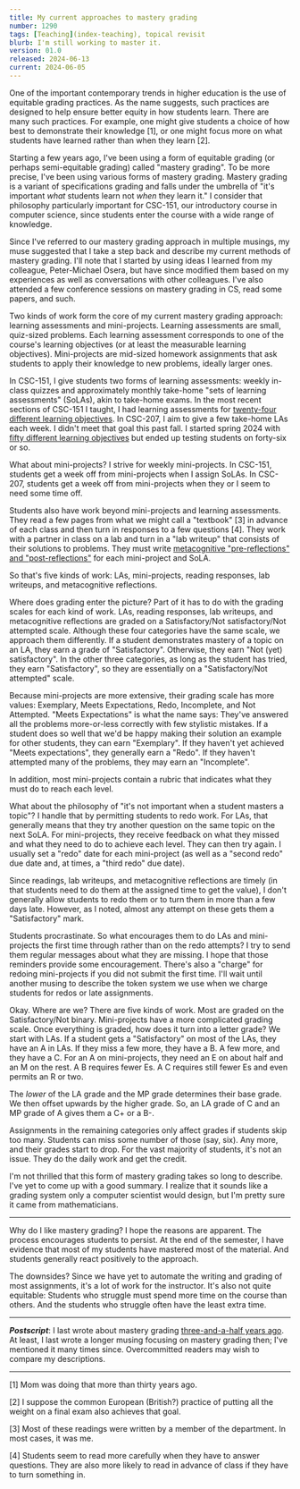 ```yaml
---
title: My current approaches to mastery grading
number: 1290
tags: [Teaching](index-teaching), topical revisit
blurb: I'm still working to master it.
version: 01.0
released: 2024-06-13
current: 2024-06-05
---
```

One of the important contemporary trends in higher education is the use of equitable grading practices. As the name suggests, such practices are designed to help ensure better equity in how students learn. There are many such practices. For example, one might give students a choice of how best to demonstrate their knowledge [1], or one might focus more on what students have learned rather than when they learn [2].

Starting a few years ago, I've been using a form of equitable grading (or perhaps semi-equitable grading) called "mastery grading". To be more precise, I've been using various forms of mastery grading. Mastery grading is a variant of specifications grading and falls under the umbrella of "it's important *what* students learn not *when* they learn it." I consider that philosophy particularly important for CSC-151, our introductory course in computer science, since students enter the course with a wide range of knowledge.

Since I've referred to our mastery grading approach in multiple musings, my muse suggested that I take a step back and describe my current methods of mastery grading. I'll note that I started by using ideas I learned from my colleague, Peter-Michael Osera, but have since modified them based on my experiences as well as conversations with other colleagues. I've also attended a few conference sessions on mastery grading in CS, read some papers, and such.

Two kinds of work form the core of my current mastery grading approach: learning assessments and mini-projects. Learning assessments are small, quiz-sized problems. Each learning assessment corresponds to one of the course's learning objectives (or at least the measurable learning objectives). Mini-projects are mid-sized homework assignments that ask students to apply their knowledge to new problems, ideally larger ones.

In CSC-151, I give students two forms of learning assessments: weekly in-class quizzes and approximately monthly take-home "sets of learning assessments" (SoLAs), akin to take-home exams. In the most recent sections of CSC-151 I taught, I had learning assessments for [twenty-four different learning objectives](csc151-2023fa-learning-objectives). In CSC-207, I aim to give a few take-home LAs each week. I didn't meet that goal this past fall. I started spring 2024 with [fifty different learning objectives](csc207-2024fa-learning-bojectives) but ended up testing students on forty-six or so.

What about mini-projects? I strive for weekly mini-projects. In CSC-151, students get a week off from mini-projects when I assign SoLAs. In CSC-207, students get a week off from mini-projects when they or I seem to need some time off.

Students also have work beyond mini-projects and learning assessments. They read a few pages from what we might call a "textbook" [3] in advance of each class and then turn in responses to a few questions [4]. They work with a partner in class on a lab and turn in a "lab writeup" that consists of their solutions to problems. They must write [metacognitive "pre-reflections" and "post-reflections"](metacognitive-wrappers-2023-09-04) for each mini-project and SoLA.

So that's five kinds of work: LAs, mini-projects, reading responses, lab writeups, and metacognitive reflections.

Where does grading enter the picture? Part of it has to do with the grading scales for each kind of work. LAs, reading responses, lab writeups, and metacognitive reflections are graded on a Satisfactory/Not satisfactory/Not attempted scale. Although these four categories have the same scale, we approach them differently. If a student demonstrates mastery of a topic on an LA, they earn a grade of "Satisfactory". Otherwise, they earn "Not (yet) satisfactory". In the other three categories, as long as the student has tried, they earn "Satisfactory", so they are essentially on a "Satisfactory/Not attempted" scale.

Because mini-projects are more extensive, their grading scale has more values: Exemplary, Meets Expectations, Redo, Incomplete, and Not Attempted. "Meets Expectations" is what the name says: They've answered all the problems more-or-less correctly with few stylistic mistakes. If a student does so well that we'd be happy making their solution an example for other students, they can earn "Exemplary". If they haven't yet achieved "Meets expectations", they generally earn a "Redo". If they haven't attempted many of the problems, they may earn an "Incomplete". 

In addition, most mini-projects contain a rubric that indicates what they must do to reach each level.

What about the philosophy of "it's not important when a student masters a topic"? I handle that by permitting students to redo work. For LAs, that generally means that they try another question on the same topic on the next SoLA. For mini-projects, they receive feedback on what they missed and what they need to do to achieve each level. They can then try again. I usually set a "redo" date for each mini-project (as well as a "second redo" due date and, at times, a "third redo" due date).

Since readings, lab writeups, and metacognitive reflections are timely (in that students need to do them at the assigned time to get the value), I don't generally allow students to redo them or to turn them in more than a few days late. However, as I noted, almost any attempt on these gets them a "Satisfactory" mark.

Students procrastinate. So what encourages them to do LAs and mini-projects the first time through rather than on the redo attempts? I try to send them regular messages about what they are missing. I hope that those reminders provide some encouragement. There's also a "charge" for redoing mini-projects if you did not submit the first time. I'll wait until another musing to describe the token system we use when we charge students for redos or late assignments.

Okay. Where are we? There are five kinds of work. Most are graded on the Satisfactory/Not binary. Mini-projects have a more complicated grading scale. Once everything is graded, how does it turn into a letter grade? We start with LAs. If a student gets a "Satisfactory" on most of the LAs, they have an A in LAs. If they miss a few more, they have a B. A few more, and they have a C. For an A on mini-projects, they need an E on about half and an M on the rest. A B requires fewer Es. A C requires still fewer Es and even permits an R or two.

The *lower* of the LA grade and the MP grade determines their base grade. We then offset upwards by the higher grade. So, an LA grade of C and an MP grade of A gives them a C+ or a B-.

Assignments in the remaining categories only affect grades if students skip too many. Students can miss some number of those (say, six). Any more, and their grades start to drop. For the vast majority of students, it's not an issue. They do the daily work and get the credit.

I'm not thrilled that this form of mastery grading takes so long to describe. I've yet to come up with a good summary. I realize that it sounds like a grading system only a computer scientist would design, but I'm pretty sure it came from mathematicians.

---

Why do I like mastery grading? I hope the reasons are apparent. The process encourages students to persist. At the end of the semester, I have evidence that most of my students have mastered most of the material. And students generally react positively to the approach.

The downsides? Since we have yet to automate the writing and grading of most assignments, it's a lot of work for the instructor. It's also not quite equitable: Students who struggle must spend more time on the course than others. And the students who struggle often have the least extra time.

---

**_Postscript_**: I last wrote about mastery grading [three-and-a-half years ago](mastery-grading-2020-12-05). At least, I last wrote a longer musing focusing on mastery grading then; I've mentioned it many times since. Overcommitted readers may wish to compare my descriptions.

---

[1] Mom was doing that more than thirty years ago.

[2] I suppose the common European (British?) practice of putting all the weight on a final exam also achieves that goal.

[3] Most of these readings were written by a member of the department. In most cases, it was me.

[4] Students seem to read more carefully when they have to answer questions. They are also more likely to read in advance of class if they have to turn something in.